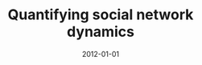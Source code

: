 ---
# Documentation: https://wowchemy.com/docs/managing-content/

title: Quantifying social network dynamics
subtitle: ''
summary: ''
authors:
- Radosław W. Michalski
- brodka
- kazienko
- Krzysztof Juszczyszyn
tags: []
categories: []
date: '2012-01-01'
lastmod: 2022-10-07T05:02:10Z
featured: false
draft: false

# Featured image
# To use, add an image named `featured.jpg/png` to your page's folder.
# Focal points: Smart, Center, TopLeft, Top, TopRight, Left, Right, BottomLeft, Bottom, BottomRight.
image:
  caption: ''
  focal_point: ''
  preview_only: false

# Projects (optional).
#   Associate this post with one or more of your projects.
#   Simply enter your project's folder or file name without extension.
#   E.g. `projects = ["internal-project"]` references `content/project/deep-learning/index.md`.
#   Otherwise, set `projects = []`.
projects: []
publishDate: '2022-10-07T05:02:09.485947Z'
publication_types:
- '1'
abstract: ''
publication: '*Proccedings of the 2012 Fourth International Conference on Computational
  Aspects of Social Networks (CASoN), 2012 Eighth International Conference on Information
  Assurance and Security (IAS), 2012 Eighth International Conference on Next Generation
  Web Services Practices (NWeSP), 21-23 November 2012, Säo Carlos, Brasil*'
doi: 10.1109/CASoN.2012.6412380
---